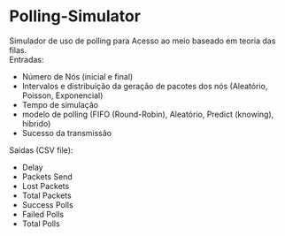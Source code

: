 # Polling-Simulator

Simulador de uso de polling para Acesso ao meio baseado em teoria das filas.  
Entradas:

- Número de Nós (inicial e final)
- Intervalos e distribuição da geração de pacotes dos nós (Aleatório, Poisson, Exponencial)
- Tempo de simulação
- modelo de polling (FIFO (Round-Robin), Aleatório, Predict (knowing), hibrido)
- Sucesso da transmissão


Saídas (CSV file):

- Delay
- Packets Send
- Lost Packets
- Total Packets
- Success Polls
- Failed Polls
- Total Polls
